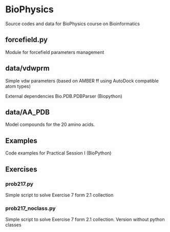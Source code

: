 # BioPhysics
Source codes and data for BioPhysics course on Bioinformatics

## forcefield.py
Module for forcefield parameters management

## data/vdwprm
Simple vdw parameters (based on AMBER ff using AutoDock compatible atom types)

External dependencies
    Bio.PDB.PDBParser (Biopython)
## data/AA_PDB
Model compounds for the 20 amino acids.

## Examples ##
Code examples for Practical Session I (BioPython)

## Exercises ##
### prob217.py
Simple script to solve Exercise 7 form 2.1 collection
### prob217_noclass.py
Simple script to solve Exercise 7 form 2.1 collection. Version without python classes

